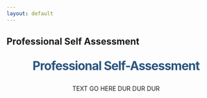 ```yaml
---
layout: default
---
```

Professional Self Assessment
---

<style type="text/css" media="screen">
  .container {
    margin: 10px auto;
    max-width: 600px;
    text-align: center;
  }
  h1 {
    margin: 30px 0;
    font-size: 2em;
    color: #2B547E;
    line-height: 1;
    letter-spacing: -1px;
  }
  .button {
    background-color: #2B547E;
    border: none;
    color: white;
    padding: 20px 34px;
    text-align: center;
    text-decoration:none;
    display: inline-block;
    font-size: 20px;
    margin: 4px 2px;
    cursor: pointer;
    white-space: normal;
  }
</style>

<div class="container">
<h1>Professional Self-Assessment</h1>
<p>TEXT GO HERE DUR DUR DUR</p>
</div>